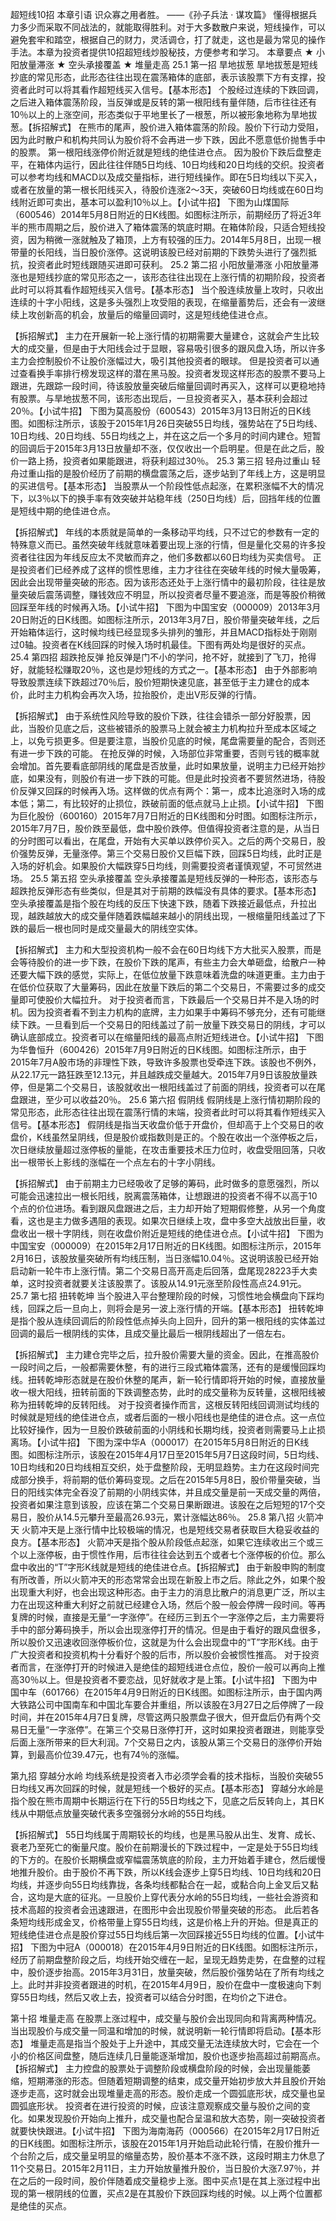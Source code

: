 超短线10招
本章引语
识众寡之用者胜。
——《孙子兵法 · 谋攻篇》
懂得根据兵力多少而采取不同战法的，就能取得胜利。对于大多数散户来说，短线操作，可以避免套牢和踏空，根据自己的财力，灵活调仓，打了就走，这也是最为常见的操作手法。本章为投资者提供10招超短线炒股秘技，方便参考和学习。
本章要点
★ 小阳放量滞涨
★ 空头承接覆盖
★ 堆量走高
25.1 第一招 旱地拔葱
旱地拔葱是短线抄底的常见形态，此形态往往出现在震荡箱体的底部，表示该股票下方有支撑，投资者此时可以将其看作超短线买入信号。【基本形态】
个股经过连续的下跌回调，之后进入箱体震荡阶段，当反弹或是反转的第一根阳线有量伴随，后市往往还有10％以上的上涨空间，形态类似于平地里长了一根葱，所以被形象地称为旱地拔葱。【拆招解式】
在熊市的尾声，股价进入箱体震荡的阶段。股价下行动力受阻，因为此时散户和机构共同认为股价将不会再进一步下跌，因此不愿意低价抛售手中的股票。
第一根阳线涨停价附近就是短线的绝佳进仓点。
因为股价下跌后盘整走平，在箱体内运行，因此往往伴随5日均线、10日均线和20日均线的交织。投资者可以参考均线和MACD以及成交量指标，进行短线操作。即在5日均线以下买入，或者在放量的第一根长阳线买入，待股价连涨2～3天，突破60日均线或在60日均线附近即可卖出，基本可以盈利10％以上。【小试牛招】
下图为山煤国际（600546）2014年5月8日附近的日K线图。如图标注所示，前期经历了将近3年半的熊市周期之后，股价进入了箱体震荡的筑底时期。在箱体阶段，只适合短线投资，因为稍微一涨就触及了箱顶，上方有较强的压力。2014年5月8日，出现一根带量的长阳线，当日股价涨停。这说明该股已经对前期的下跌势头进行了强烈抵抗，投资者此时短线跟随买进即可获利。
25.2 第二招 小阳放量滞涨
小阳放量滞涨也是短线抄底的常见形态之一，该形态往往出现在上涨行情的初期阶段，投资者此时可以将其看作超短线买入信号。【基本形态】
当个股连续放量上攻时，只收出连续的十字小阳线，这是多头强烈上攻受阻的表现，在缩量蓄势后，还会有一波继续上攻创新高的机会，放量后的缩量回调时，这是短线绝佳进仓点。

【拆招解式】
主力在开展新一轮上涨行情的初期需要大量建仓，这就会产生比较大的成交量，但是由于大阳线会过于显眼，容易吸引很多的跟风盘入场，所以许多主力会控制股价不让股价涨幅过大，吸引其他投资者的眼球。
但是投资者可以通过查看换手率排行榜发现这样的潜在黑马股。投资者发现这样形态的股票不要马上跟进，先跟踪一段时间，待该股放量突破后缩量回调时再买入，这样可以更稳地持有股票。与旱地拔葱不同，该形态出现后，一旦投资者买入，基本获利会超过20％。【小试牛招】
下图为莫高股份（600543）2015年3月13日附近的日K线图。如图标注所示，该股于2015年1月26日突破55日均线，强势站在了5日均线、10日均线、20日均线、55日均线之上，并在这之后一个多月的时间内建仓。短暂的回调后于2015年3月13日放量却不涨，仅仅收出一个启明星。但是在此之后，股价一路上扬，投资者如果能跟进，将获利超过30％。
25.3 第三招 轻舟过重山
轻舟过重山指的是股价经历了前期的横盘震荡之后，逐步站到了年线上方，这是明显的买进信号。【基本形态】
当股票从一个阶段性低点起涨，在累积涨幅不大的情况下，以3％以下的换手率有效突破并站稳年线（250日均线）后，回挡年线的位置是短线中期的绝佳进仓点。

【拆招解式】
年线的本质就是简单的一条移动平均线，只不过它的参数有一定的特殊意义而已。虽然突破年线就意味着要出现上涨的行情，但是量化交易的许多投资者往往因为年线反应太不灵敏而弃之，他们多数都以60日均线为买卖信号。
正是投资者们已经养成了这样的惯性思维，主力才往往在突破年线的时候大量吸筹，因此会出现带量突破的形态。因为该形态还处于上涨行情中的最初阶段，往往是放量突破后震荡调整，赚钱效应不明显，所以投资者尽量不要追涨，而是等股价稍微回踩至年线的时候再入场。【小试牛招】
下图为中国宝安（000009）2013年3月20日附近的日K线图。如图标注所示，2013年3月7日，股价带量突破年线，之后开始箱体运行，这时候均线已经显现多头排列的雏形，并且MACD指标处于刚刚过0轴。投资者在K线回踩的时候入场时机最佳。下图有两处均是很好的买点。
25.4 第四招 超跌抢反弹
抢反弹是门不小的学问，抢不好，就接到了飞刀，抢得好，就能轻松赚取20％，这也是炒短线的方式之一。【基本形态】
由于外部影响导致股票连续下跌超过70％后，股价短期快速见底，甚至低于主力建仓的成本价，此时主力机构会再次入场，拉抬股价，走出V形反弹的行情。

【拆招解式】
由于系统性风险导致的股价下跌，往往会错杀一部分好股票，因此，当股价见底之后，这些被错杀的股票马上就会被主力机构拉升至成本区域之上，以免亏损更多。但是要注意，当股价见底的时候，尾盘需要量的配合，否则还有进一步下跌的可能。
在抢反弹的时候，入场部位非常重要，否则亏钱的概率就会增加。首先要看底部阴线的尾盘是否放量，此时如果放量，说明主力已经开始抄底，如果没有，则股价有进一步下跌的可能。但是此时投资者不要贸然进场，待股价反弹又回踩的时候再入场。这样做的优点有两个：第一，成本比追涨时入场的成本低；第二，有比较好的止损位，跌破前面的低点就马上止损。【小试牛招】
下图为巨化股份（600160）2015年7月7日附近的日K线图和分时图。如图标注所示，2015年7月7日，股价跌至最低，盘中股价跌停。但值得投资者注意的是，从当日的分时图可以看出，在尾盘，开始有大买单以跌停价买入。之后的两个交易日，股价强势反弹，无量涨停。第三个交易日股价又巨幅下跌，回踩5日均线，此时正是入场的好机会。如果股价大幅跌穿5日均线，则需要投资者谨慎观望，不可贸然进场。
25.5 第五招 空头承接覆盖
空头承接覆盖是短线反弹的一种形态，该形态与超跌抢反弹形态有些类似，但是其对于前期的跌幅没有具体的要求。【基本形态】
空头承接覆盖是指个股在均线的反压下快速下跌，随着下跌接近最低点，升拉出现，越跌越放大的成交量伴随着跌幅越来越小的阴线出现，一根缩量阳线盖过了下跌的最后一根也同时是成交量最大的阴线空实体。

【拆招解式】
主力和大型投资机构一般不会在60日均线下方大批买入股票，而是会等待股价的进一步下跌，在股价下跌的尾声，有些主力会大单砸盘，给散户一种还要大幅下跌的感觉，实际上，在低位放量下跌意味着洗盘的味道更重。主力由于在低价位获取了大量筹码，因此在放量下跌后的第二个交易日，不需要过多的成交量即可使股价大幅拉升。
对于投资者而言，下跌最后一个交易日并不是入场的时机。因为投资者看不到主力机构的底牌，主力如果手中筹码不够充分，还有可能继续下跌。一旦看到后一个交易日的阳线盖过了前一放量下跌交易日的阴线，才可以确认底部成立。投资者可以在缩量阳线的最高点附近短线进仓。【小试牛招】
下图为华鲁恒升（600426）2015年7月9日附近的日K线图。如图标注所示，由于2015年7月A股市场的非理性下跌，导致许多股票也受牵连下跌。该股也不例外，从22.17元一路狂跌至12.13元，并且越跌成交量越大。2015年7月9日该股放量跌停，但是第二个交易日，该股就收出一根阳线盖过了前面的阴线，投资者可以在尾盘跟进，至少可以收益20％。
25.6 第六招 假阴线
假阴线是上涨行情初期阶段的常见形态，此形态往往出现在震荡行情的末端，投资者此时可以将其看作短线买入信号。【基本形态】
假阴线是指当天收盘价低于开盘价，但却高于上个交易日的收盘价，K线虽然呈阴线，但是股价或指数则是正的。个股在收出一个涨停板之后，次日继续放量超过涨停板的量能，在攻击重要技术压力位时，收盘受阻回落，只收出一根带长上影线的涨幅在一个点左右的十字小阴线。

【拆招解式】
由于前期主力已经吸收了足够的筹码，此时做多的意愿强烈，所以可能会迅速拉出一根长阳线，脱离震荡箱体，让想跟进的投资者不得不以高于10个点的价位进场。看到跟风盘跟进之后，主力却开始了短期假修整，从另一个角度看，这也是主力做多遇阻的表现。如果次日继续上攻，盘中多空大战放出巨量，收盘收出一根十字阴线，则在收盘价附近是短线的绝佳进仓点。【小试牛招】
下图为中国宝安（000009）在2015年2月17日附近的日K线图。如图标注所示，2015年2月16日，该股放量突破所有均线压制，当日涨幅10.04％。这说明该股已经开始启动新一轮牛市上涨行情。第二个交易日高开高走后回落，盘尾现28223手大卖单，这时投资者就要关注该股票了。该股从14.91元涨至阶段性高点24.91元。
25.7 第七招 扭转乾坤
当个股进入平台整理阶段的时候，习惯性地会横盘向下踩均线，回踩之后一旦向上，则将会是另一波上涨行情的开端。【基本形态】
扭转乾坤是指个股从连续回调后的阶段性低点掉头向上回升，回升的第一根阳线的实体盖过回调的最后一根阴线的实体，且成交量比最后一根阴线超出了一倍左右。

【拆招解式】
主力建仓完毕之后，拉升股价需要大量的资金。因此，在推高股价一段时间之后，一般都需要休整，有的进行三段式箱体震荡，还有的是缓慢回踩均线。扭转乾坤形态就是在股价休整的尾声，新一轮行情即将开始的时候，直接放量收一根大阳线，扭转前面的下跌调整态势，此时的成交量称为反转量，这根阳线被称为扭转乾坤的反转阳线。
对于投资者操作而言，这根反转阳线回调测试均线的时候就是短线的绝佳进仓点，或者后面的一根小阳线也是绝佳的进仓点。这一点位比较好操作，因为一旦股价跌破前面的小阴线和长期均线，投资者则需要马上止损离场。【小试牛招】
下图为深中华A（000017）在2015年5月8日附近的日K线图。如图标注所示，该股在2015年4月17日至2015年5月7日这段时间，5日均线、10日均线和20日均线相互交织，处于盘整阶段，无明显趋势。主力在这段时间完成部分换手，将前期的低价筹码变现。之后在2015年5月8日，股价带量突破，当日的阳线实体完全吞没了前期的小阴线实体，并且成交量是前一天成交量的两倍，投资者如果注意到该股，应该在第二个交易日果断跟进。该股在之后短短的17个交易日，股价从14.5元攀升至最高26.93元，累计涨幅达86％。
25.8 第八招 火箭冲天
火箭冲天是上涨行情中比较极端的情况，也是短线交易者获取巨大稳妥收益的良方。【基本形态】
火箭冲天是指个股从阶段低点起涨，如果它连续收出三个或三个以上涨停板，由于惯性作用，后市往往会达到五个或者七个涨停板的价位。那么盘中收出的“T”字形K线就是短线的绝佳进仓点。【拆招解式】
由于新股申购的制度有所改善，所以火箭冲天的形态常常会出现在新股上市之后。除此之外，如果个股出现重大利好，也会出现这种形态。由于主力的消息比散户的消息更广泛，所以主力在出现这种重大利好之前就已经建仓入场，然后个股一般会停牌一段时间。等再复牌的时候，直接是无量“一字涨停”。在经历三到五个一字涨停之后，主力需要将手中的部分筹码换手，所以会出现涨停打开的情况。但是由于看好的跟风盘很多，所以股价又迅速收回涨停板价位，这就是为什么会出现盘中的“T”字形K线。由于广大投资者和投资机构十分看好个股的后市，所以股价会被惯性推高。
对于投资者而言，在涨停打开的时候进入是绝佳的超短线进仓点位，股价一般可以再向上推高30％以上。但是投资者不要恋战，见好就收才是上策。【小试牛招】
下图为中国中车（601766）在2015年4月9日附近的日K线图。如图标注所示，由于国内两大铁路公司中国南车和中国北车要合并重组，所以该股在3月27日之后停牌了一段时间，并在2015年4月7日复牌，尽管这两只股票盘子很大，但开盘后仍有两个交易日无量“一字涨停”。在第三个交易日涨停打开，这时如果投资者跟进，则能享受后面上涨所带来的巨大利润。7个交易日之内，该股从第三个交易日的涨停价开始算，到最高价位39.47元，也有74％的涨幅。

第九招 穿越分水岭
均线系统是投资者入市必须学会看的技术指标，当股价突破55日均线又再次回踩的时候，就是短线一个极好的买点。【基本形态】
穿越分水岭是指个股在熊市周期中长期运行在下行的55日均线之下，见底之后反转向上，其日K线从中期低点放量突破代表多空强弱分水岭的55日均线。

【拆招解式】
55日均线属于周期较长的均线，也是黑马股从出生、发育、成长、衰老乃至死亡的衡量尺度。股价在前期漫长的下跌过程中，一定是处于55日均线的下方的。在股价长期横盘或窄幅震荡筑底的阶段，主力开始着手建仓，然后缓慢地推升股价。由于股价不再下跌，所以K线会逐步上穿5日均线、10日均线和20日均线，并逐步向55日均线靠拢，各条均线都黏合在一起，或黏合向上金叉后又黏合，这均是大底的征兆。一旦股价上穿代表分水岭的55日均线，一些社会游资和技术高超的投资者会迅速跟进，在图形中会出现股价带量突破的形态。
此后若各条短均线形成金叉，价格带量上穿55日均线，这是价格上升的开始。但是真正的短线绝佳进仓点是股价穿过55日均线后第一次回踩接近55日均线的位置。【小试牛招】
下图为中冠A（000018）在2015年4月9日附近的日K线图。如图标注所示，经历了前期盘整阶段之后，均线开始交缠在一起，呈现无趋势走势，在盘整的过程中，股价逐步抬高。2015年3月31日，放量突破，然后股价强势站在了所有均线之上。此时并非投资者跟进的时机，在2015年4月9日，股价在盘中一度极速向下刺穿55日均线，然后又收上去，投资者可以结合分时图，在均价之下进仓。

第十招 堆量走高
在股票上涨过程中，成交量与股价会出现同向和背离两种情况。当出现股价与成交量一同温和增加的时候，就说明新一轮行情即将启动。【基本形态】
堆量走高是指当个股处于上升途中，其成交量无法连续放大时，它会在一个小的价格区间盘整，随后连续几日量能逐渐增加，股价也逐步抬高超过前期高点。【拆招解式】
主力控盘的股票处于调整阶段或横盘阶段的时候，会出现量能萎缩，短期滞涨的形态。但随着短期调整的结束，成交量开始初步放大并且股价开始逐步走高，这时就会出现堆量走高的形态。股价走成一个圆弧底形状，成交量也呈圆弧底形状。
投资者在进行投资的时候，应该注意观察成交量与股价之间的变化。如果发现股价开始向上推升，成交量也配合呈温和放大态势，刚一突破投资者就要快快跟进。【小试牛招】
下图为海南海药（000566）在2015年2月17日附近的日K线图。如图标注所示，该股在2015年1月开始启动此轮行情，在股价推升一个台阶之后，成交量呈明显的缩量态势，股价基本不涨不跌，这段时期主力休息了11个交易日。2015年2月11日，主力开始放量推升股价，当日股价大涨7.97％，并在之后的一段时间，股价伴随着成交量稳步上涨。图中买点1是在其上涨过程中出现的第一根阴线的位置，买点2是在其股价下跌回踩均线的时候。以上两个位置都是绝佳的买点。